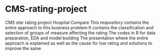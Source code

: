# CMS-rating-project
CMS star rating project Hospital Compare
This respository contains the entire approach to this business problem
It contains the classification and selection of groups of measure affecting the rating
The codes in R for data preparation, EDA and model building
The presentation where the entire approach is explained as well as the cause for low rating and solutions to improve the same

